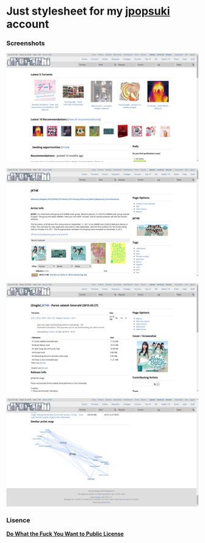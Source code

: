 # Just stylesheet for my [jpopsuki](http://jpopsuki.eu) account

### Screenshots

[![home](screenshots/home.png)](//feryardiant.github.io/jpopsuki-style/screenshots/home.png)

[![artist](screenshots/artist.png)](//feryardiant.github.io/jpopsuki-style/screenshots/artist.png)

[![album](screenshots/album.png)](//feryardiant.github.io/jpopsuki-style/screenshots/album.png)

[![footer](screenshots/footer.png)](//feryardiant.github.io/jpopsuki-style/screenshots/footer.png)

### Lisence

[**Do What the Fuck You Want to Public License**](http://www.wtfpl.net/)